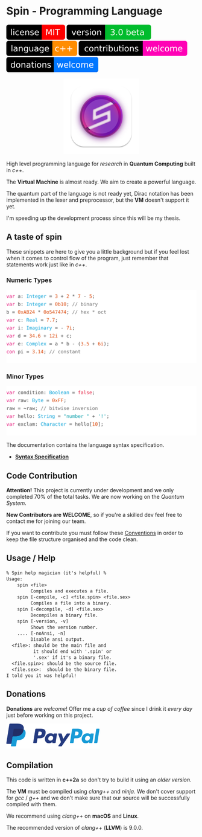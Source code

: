 
# Spin - Programming Language

[![license](Resources/Badges/License.svg)](License)
[![version](Resources/Badges/Version.svg)](ReadMe.md)
[![language](Resources/Badges/Language.svg)](ReadMe.md)
[![contributions](Resources/Badges/Contributions.svg)](ReadMe.md)
[![donations](Resources/Badges/Donations.svg)](https://paypal.me/CristianAntonuccio)

<div align="center">
	<img src="Resources/Icons/Spin.png" height="200" width="200">
</div>

High level programming language for *research* in
**Quantum Computing** built in *c++*.

The **Virtual Machine** is almost ready.
We aim to create a powerful language.

The quantum part of the language is not ready yet,
Dirac notation has been implemented in the lexer and
preprocessor, but the **VM** doesn't support it yet.

I'm speeding up the development process since this
will be my thesis.

## A taste of spin

These snippets are here to give you a little background
but if you feel lost when it comes to control flow of the
program, just remember that statements work just like in *c++*.

### Numeric Types

![Snippet 1](Examples/S1.svg)

### Minor Types

![Snippet 2](Examples/S2.svg)

The documentation contains the language syntax specification.

- [**Syntax Specification**](Documentation/)

## Code Contribution

**Attention!** This project is currently under development and
we only completed 70% of the total tasks. We are now working on
the *Quantum System*.

**New Contributors are WELCOME**, so if you're a skilled dev
feel free to contact me for joining our team.

If you want to contribute you must follow these 
[Conventions](Conventions/) in order to keep the
file structure organised and the code clean.

## Usage / Help

```
% Spin help magician (it's helpful) %
Usage:
    spin <file>
         Compiles and executes a file.
    spin [-compile, -c] <file.spin> <file.sex>
         Compiles a file into a binary.
    spin [-decompile, -d] <file.sex>
         Decompiles a binary file.
    spin [-version, -v]
         Shows the version number.
    .... [-noAnsi, -n]
         Disable ansi output.
  <file>: should be the main file and
          it should end with '.spin' or
          '.sex' if it's a binary file.
  <file.spin>: should be the source file.
  <file.sex>:  should be the binary file.
I told you it was helpful!
```

## Donations

**Donations** are *welcome*! Offer me a *cup of coffee* since
I drink it *every day* just before working on this project.

[![donations](Resources/Badges/PayPal.svg)](https://paypal.me/CristianAntonuccio)

## Compilation

This code is written in **c++2a** so don't try to build
it using an *older version*.

The **VM** must be compiled using *clang++* and *ninja*.
We don't cover support for *gcc* / *g++* and we don't make
sure that our source will be successfully compiled with them.

We recommend using *clang++* on **macOS** and **Linux**.

The recommended version of *clang++* (**LLVM**) is 9.0.0.
